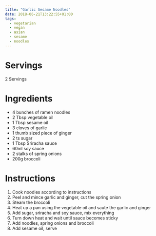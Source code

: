 ```yaml
---
title: "Garlic Sesame Noodles"
date: 2018-06-21T13:22:55+01:00
tags:
  - vegetarian
  - vegan
  - asian
  - sesame
  - noodles
---
```

# Servings
2 Servings

# Ingredients
- 4 bunches of ramen noodles
- 2 Tbsp vegetable oil
- 1 Tbsp sesame oil
- 3 cloves of garlic
- 1 thumb sized piece of ginger
- 2 ts sugar
- 1 Tbsp Sriracha sauce
- 60ml soy sauce
- 2 stalks of spring onions
- 200g broccoli

# Instructions
1. Cook noodles according to instructions
1. Peel and mince garlic and ginger, cut the spring onion
1. Steam the broccoli
1. Heat up a pan using the vegetable oil and saute the garlic and ginger
1. Add sugar, sriracha and soy sauce, mix everything
1. Turn down heat and wait until sauce becomes sticky
1. Add noodles, spring onions and broccoli
1. Add sesame oil, serve
